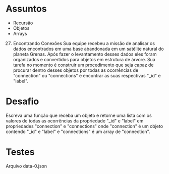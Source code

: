 # Assuntos
- Recursão
- Objetos
- Arrays

27. Encontrando Conexões
Sua equipe recebeu a missão de analisar os dados encontrados em uma base abandonada em um satélite natural do planeta Grenas.
Após fazer o levantamento desses dados eles foram organizados e convertidos para objetos em estrutura de árvore.
Sua tarefa no momento é construir um procedimento que seja capaz de procurar dentro desses objetos por todas as ocorrências de "connection" ou "connections" e encontrar as suas respectivas "_id" e "label".

# Desafio
Escreva uma função que receba um objeto e retorne uma lista com os valores de todas as ocorrências da propriedade "_id" e "label" em propriedades "connection" e "connections" onde "connection" é um objeto contendo "_id" e "label" e "connections" é um array de "connection".

# Testes
Arquivo data-0.json